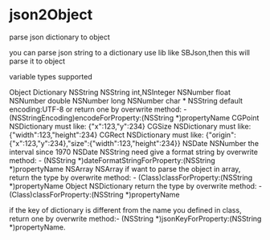 json2Object
===========

parse  json dictionary to object

you can parse json string to a dictionary use lib like SBJson,then this will parse it to object

variable types supported 

Object                    Dictionary
NSString                  NSString
int,NSInteger             NSNumber
float                     NSNumber
double                    NSNumber
long                      NSNumber
char *                    NSString default encoding:UTF-8 or return one by overwrite method:
                                  - (NSStringEncoding)encodeForProperty:(NSString *)propertyName
CGPoint                   NSDictionary must like: {"x":123,"y":234}
CGSize                    NSDictionary must like: {"width":123,"height":234}
CGRect                    NSDictionary must like: {"origin":{"x":123,"y":234},"size":{"width":123,"height":234}}
NSDate                    NSNumber the interval since 1970
NSDate                    NSString  need give a format string by overwrite method:
                                     - (NSString *)dateFormatStringForProperty:(NSString *)propertyName
NSArray                   NSArray if want to parse the object in array, return the type by overwrite method:
                                    - (Class)classForProperty:(NSString *)propertyName
Object                    NSDictionary  return the type by overwrite method:
                                    - (Class)classForProperty:(NSString *)propertyName
                                    
                                    
if the key of dictionary is different from the name you defined in class, return one by overwrite method:- (NSString *)jsonKeyForProperty:(NSString *)propertyName.
